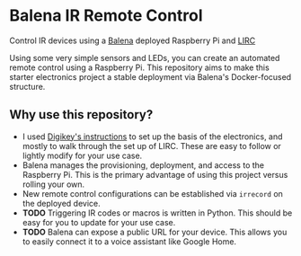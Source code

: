 # Balena IR Remote Control
Control IR devices using a [Balena](https://www.balena.io/) deployed Raspberry Pi and [LIRC](https://lirc.org/)

Using some very simple sensors and LEDs, you can create an automated remote control using a Raspberry Pi. 
This repository aims to make this starter electronics project a stable deployment via Balena's Docker-focused structure.

## Why use this repository?

* I used [Digikey's instructions](https://www.digikey.com/en/maker/blogs/2021/how-to-send-and-receive-ir-signals-with-a-raspberry-pi) 
to set up the basis of the electronics, and mostly to walk through the set up of LIRC. These are easy to follow or lightly modify for your use case.
* Balena manages the provisioning, deployment, and access to the Raspberry Pi. This is the primary advantage of using this project versus rolling your own.
* New remote control configurations can be established via `irrecord` on the deployed device.
* **TODO** Triggering IR codes or macros is written in Python. This should be easy for you to update for your use case.
* **TODO** Balena can expose a public URL for your device. This allows you to easily connect it to a voice assistant like Google Home.
